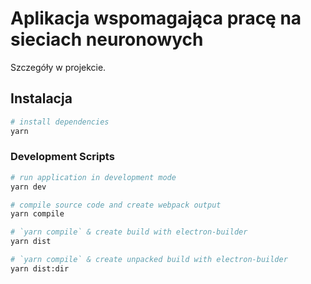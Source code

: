 # Aplikacja wspomagająca pracę na sieciach neuronowych

Szczegóły w projekcie.

## Instalacja

```bash
# install dependencies
yarn
```

### Development Scripts

```bash
# run application in development mode
yarn dev

# compile source code and create webpack output
yarn compile

# `yarn compile` & create build with electron-builder
yarn dist

# `yarn compile` & create unpacked build with electron-builder
yarn dist:dir
```
